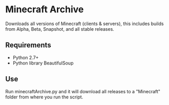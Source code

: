 # Minecraft Archive


Downloads all versions of Minecraft (clients & servers), this includes builds from Alpha, Beta, Snapshot, and all stable releases.


## Requirements
* Python 2.7+
* Python library BeautifulSoup

## Use
Run minecraftArchive.py and it will download all releases to a "Minecraft" folder from where you run the script.
